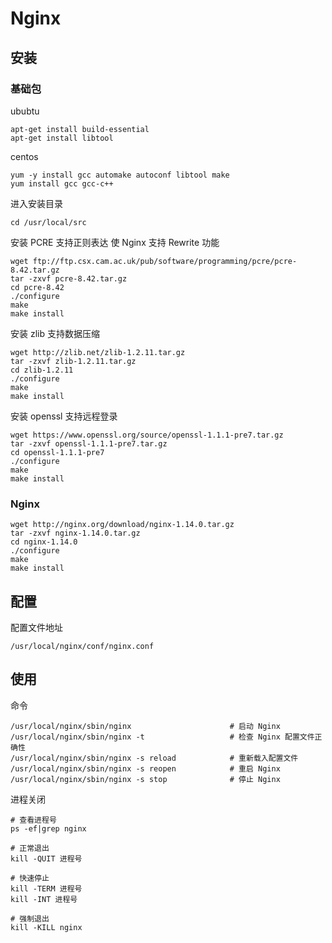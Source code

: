 # Nginx

## 安装

### 基础包

ububtu

```
apt-get install build-essential
apt-get install libtool
```

centos

```
yum -y install gcc automake autoconf libtool make
yum install gcc gcc-c++
```

进入安装目录

```
cd /usr/local/src
```

安装 PCRE 支持正则表达 使 Nginx 支持 Rewrite 功能

```
wget ftp://ftp.csx.cam.ac.uk/pub/software/programming/pcre/pcre-8.42.tar.gz
tar -zxvf pcre-8.42.tar.gz
cd pcre-8.42
./configure
make
make install 
```

安装 zlib 支持数据压缩

```
wget http://zlib.net/zlib-1.2.11.tar.gz
tar -zxvf zlib-1.2.11.tar.gz
cd zlib-1.2.11
./configure
make
make install
```

安装 openssl 支持远程登录

```
wget https://www.openssl.org/source/openssl-1.1.1-pre7.tar.gz
tar -zxvf openssl-1.1.1-pre7.tar.gz
cd openssl-1.1.1-pre7
./configure
make
make install
```

### Nginx

```
wget http://nginx.org/download/nginx-1.14.0.tar.gz
tar -zxvf nginx-1.14.0.tar.gz
cd nginx-1.14.0
./configure
make
make install
```

## 配置

配置文件地址

```
/usr/local/nginx/conf/nginx.conf
```

## 使用

命令

```
/usr/local/nginx/sbin/nginx                      # 启动 Nginx
/usr/local/nginx/sbin/nginx -t                   # 检查 Nginx 配置文件正确性
/usr/local/nginx/sbin/nginx -s reload            # 重新载入配置文件
/usr/local/nginx/sbin/nginx -s reopen            # 重启 Nginx
/usr/local/nginx/sbin/nginx -s stop              # 停止 Nginx
```

进程关闭

```
# 查看进程号
ps -ef|grep nginx

# 正常退出
kill -QUIT 进程号

# 快速停止
kill -TERM 进程号
kill -INT 进程号

# 强制退出
kill -KILL nginx
```